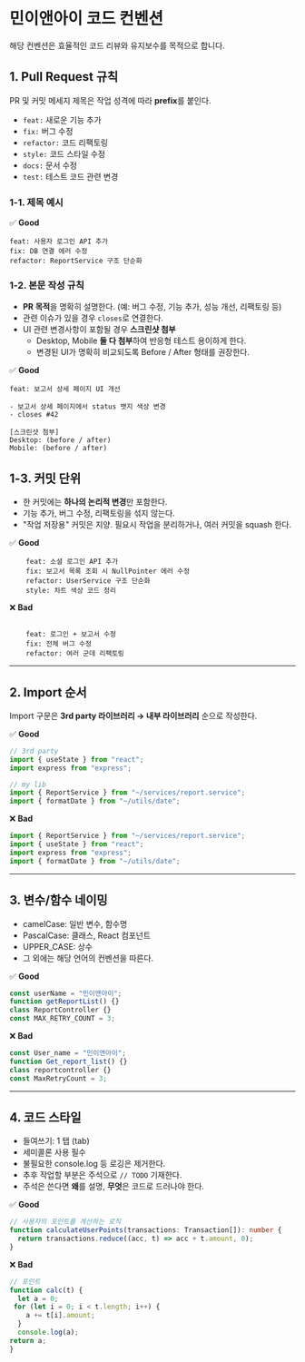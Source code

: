 # 민이앤아이 코드 컨벤션

해당 컨벤션은 효율적인 코드 리뷰와 유지보수를 목적으로 합니다.  

## 1. Pull Request 규칙
PR 및 커밋 메세지 제목은 작업 성격에 따라 **prefix**를 붙인다.  
- `feat:` 새로운 기능 추가  
- `fix:` 버그 수정  
- `refactor:` 코드 리팩토링
- `style:` 코드 스타일 수정
- `docs:` 문서 수정  
- `test:` 테스트 코드 관련 변경  

### 1-1. 제목 예시
✅ **Good**
```
feat: 사용자 로그인 API 추가
fix: DB 연결 에러 수정
refactor: ReportService 구조 단순화
```

### 1-2. 본문 작성 규칙
- **PR 목적**을 명확히 설명한다. (예: 버그 수정, 기능 추가, 성능 개선, 리팩토링 등)  
- 관련 이슈가 있을 경우 `closes`로 연결한다.
- UI 관련 변경사항이 포함될 경우 **스크린샷 첨부**  
  - Desktop, Mobile **둘 다 첨부**하여 반응형 테스트 용이하게 한다. 
  - 변경된 UI가 명확히 비교되도록 Before / After 형태를 권장한다.

✅ **Good**
```
feat: 보고서 상세 페이지 UI 개선

- 보고서 상세 페이지에서 status 뱃지 색상 변경
- closes #42

[스크린샷 첨부]
Desktop: (before / after)
Mobile: (before / after)
```

## 1-3. 커밋 단위

-   한 커밋에는 **하나의 논리적 변경**만 포함한다.
-   기능 추가, 버그 수정, 리팩토링을 섞지 않는다.
-   "작업 저장용" 커밋은 지양. 필요시 작업을 분리하거나, 여러 커밋을 squash 한다.
  
✅ **Good**
```
    feat: 소셜 로그인 API 추가
    fix: 보고서 목록 조회 시 NullPointer 에러 수정
    refactor: UserService 구조 단순화
    style: 차트 색상 코드 정리
```

❌ **Bad**
```

    feat: 로그인 + 보고서 수정
    fix: 전체 버그 수정
    refactor: 여러 군데 리팩토링
```

---

## 2. Import 순서
Import 구문은 **3rd party 라이브러리 → 내부 라이브러리** 순으로 작성한다.  

✅ **Good**
```ts
// 3rd party
import { useState } from "react";
import express from "express";

// my lib
import { ReportService } from "~/services/report.service";
import { formatDate } from "~/utils/date";
```

❌ **Bad**
```ts
import { ReportService } from "~/services/report.service";
import { useState } from "react";
import express from "express";
import { formatDate } from "~/utils/date";
```

---

## 3. 변수/함수 네이밍 
- camelCase: 일반 변수, 함수명  
- PascalCase: 클래스, React 컴포넌트  
- UPPER_CASE: 상수
- 그 외에는 해당 언어의 컨벤션을 따른다.

✅ **Good**
```ts
const userName = "민이앤아이";
function getReportList() {}
class ReportController {}
const MAX_RETRY_COUNT = 3;
```

❌ **Bad**
```ts
const User_name = "민이앤아이";
function Get_report_list() {}
class reportcontroller {}
const MaxRetryCount = 3;
```

---

## 4. 코드 스타일
- 들여쓰기: 1 탭 (tab)
- 세미콜론 사용 필수  
- 불필요한 console.log 등 로깅은 제거한다.
- 추후 작업할 부분은 주석으로 `// TODO` 기재한다.
- 주석은 쓴다면 **왜**를 설명, **무엇**은 코드로 드러나야 한다.

✅ **Good**
```ts
// 사용자의 포인트를 계산하는 로직
function calculateUserPoints(transactions: Transaction[]): number {
  return transactions.reduce((acc, t) => acc + t.amount, 0);
}
```

❌ **Bad**
```ts
// 포인트
function calc(t) {
  let a = 0;
 for (let i = 0; i < t.length; i++) {
    a += t[i].amount;
  }
  console.log(a);
return a;
}
```
